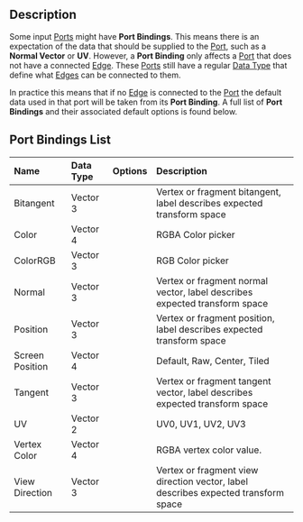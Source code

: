 ## Description

Some input [Ports](Port.md) might have **Port Bindings**. This means there is an expectation of the data that should be supplied to the [Port](Port.md), such as a **Normal Vector** or **UV**. However, a **Port Binding** only affects a [Port](Port.md) that does not have a connected [Edge](Edge.md). These [Ports](Port.md) still have a regular [Data Type](Data-Types.md) that define what [Edges](Edge.md) can be connected to them.

In practice this means that if no [Edge](Edge.md) is connected to the [Port](Port.md) the default data used in that port will be taken from its **Port Binding**. A full list of **Port Bindings** and their associated default options is found below.

## Port Bindings List

| Name        | Data Type | Options           | Description |
|:------------|:----------|:------------------|:------------|
| Bitangent | Vector 3 |  | Vertex or fragment bitangent, label describes expected transform space |
| Color | Vector 4 |  |RGBA Color picker |
| ColorRGB | Vector 3 |  | RGB Color picker |
| Normal | Vector 3 |  | Vertex or fragment normal vector, label describes expected transform space |
| Position | Vector 3 |  | Vertex or fragment position, label describes expected transform space |
| Screen Position | Vector 4 |  | Default, Raw, Center, Tiled | Vertex or fragment position in screen space. Dropdown selects mode. See [Screen Position Node](Screen-Position-Node.md) for details |
| Tangent | Vector 3 |  | Vertex or fragment tangent vector, label describes expected transform space |
| UV | Vector 2 |  | UV0, UV1, UV2, UV3 | Mesh UV coordinates. Dropdown selects UV channel. |
| Vertex Color | Vector 4 |  | RGBA vertex color value. |
| View Direction | Vector 3 |  | Vertex or fragment view direction vector, label describes expected transform space |